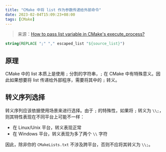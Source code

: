 ```yaml
---
title: "CMake 中将 list 作为参数传递给外部命令"
date: 2023-02-04T15:09:23+08:00
tags: [CMake]
---
```


> 来源：[How to pass list variable in CMake's execute_process?](https://stackoverflow.com/questions/52206191/how-to-pass-list-variable-in-cmakes-execute-process)

```cmake
string(REPLACE ";" "," escaped_list "${source_list}")
```

<!-- more -->

## 原理

CMake 中的 list 本质上是使用 `;` 分割的字符串，`;` 在 CMake 中有特殊意义。因此如果想要将 list 传递给外部程序，需要将其中的 `;` 转义。

## 转义序列选择

转义序列应该依据使用场景来进行选择。由于 `;` 的特殊性，如果将 `;` 转义为 `\\;`，则其特性表现在不同平台上可能不一样：

+ 在 Linux/Unix 平台，转义表现正常
+ 在 Windows 平台，转义表现为多了两个 `\\` 字符

因此，除非你的 `CMakeLists.txt` 不涉及跨平台，否则不应将其转义为 `\\;`。
